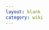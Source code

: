 ```yaml
---
layout: blank
category: wiki
---
```

<script>window.location="{{ site.baseurl }}/wiki/Ross_Geller";</script>
